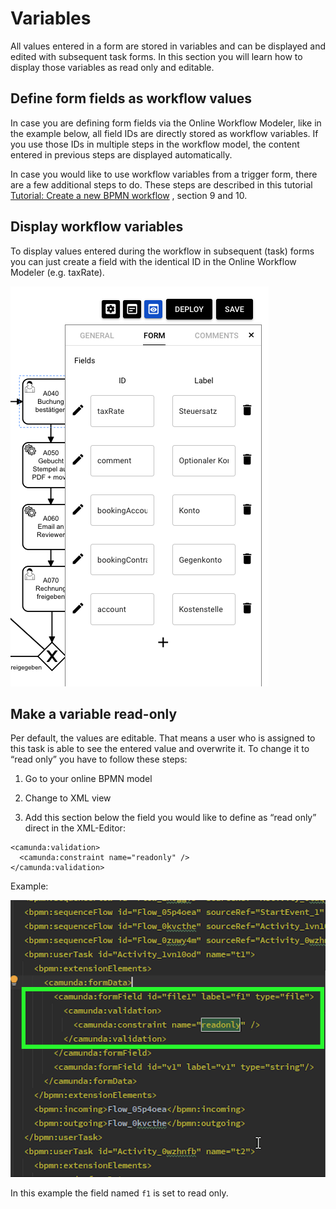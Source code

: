 # Variables

All values entered in a form are stored in variables and can be displayed and edited with subsequent task forms. In this section you will learn how to display those variables as read only and editable.

## Define form fields as workflow values

In case you are defining form fields via the Online Workflow Modeler, like in the example below, all field IDs are directly stored as workflow variables. If you use those IDs in multiple steps in the workflow model, the content entered in previous steps are displayed automatically.

In case you would like to use workflow variables from a trigger form, there are a few additional steps to do. These steps are described in this tutorial [Tutorial: Create a new BPMN workflow](../tutorials/beginner/create-BPMN-workflow) , section 9 and 10.

## Display workflow variables

To display values entered during the workflow in subsequent (task) forms you can just create a field with the identical ID in the Online Workflow Modeler (e.g. taxRate).

![](../img/form-deploy.png)

## Make a variable read-only

Per default, the values are editable. That means a user who is assigned to this task is able to see the entered value and overwrite it. To change it to “read only” you have to follow these steps:

1.  Go to your online BPMN model
    
2.  Change to XML view
    
3.  Add this section below the field you would like to define as “read only” direct in the XML-Editor:
    

```
<camunda:validation>
  <camunda:constraint name="readonly" />
</camunda:validation>
```

Example:

![](../img/img.png)

In this example the field named `f1` is set to read only.

